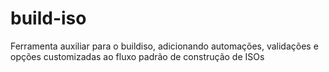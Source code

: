 # build-iso

Ferramenta auxiliar para o buildiso, adicionando automações, validações e opções customizadas ao fluxo padrão de construção de ISOs
